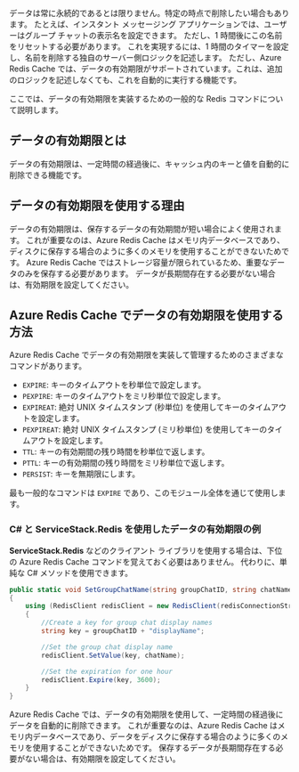 データは常に永続的であるとは限りません。特定の時点で削除したい場合もあります。 たとえば、インスタント メッセージング アプリケーションでは、ユーザーはグループ チャットの表示名を設定できます。 ただし、1 時間後にこの名前をリセットする必要があります。 これを実現するには、1 時間のタイマーを設定し、名前を削除する独自のサーバー側ロジックを記述します。 ただし、Azure Redis Cache では、データの有効期限がサポートされています。これは、追加のロジックを記述しなくても、これを自動的に実行する機能です。

ここでは、データの有効期限を実装するための一般的な Redis コマンドについて説明します。

## <a name="what-is-data-expiration"></a>データの有効期限とは

データの有効期限は、一定時間の経過後に、キャッシュ内のキーと値を自動的に削除できる機能です。

## <a name="why-use-data-expiration"></a>データの有効期限を使用する理由

データの有効期限は、保存するデータの有効期間が短い場合によく使用されます。  これが重要なのは、Azure Redis Cache はメモリ内データベースであり、ディスクに保存する場合のように多くのメモリを使用することができないためです。 Azure Redis Cache ではストレージ容量が限られているため、重要なデータのみを保存する必要があります。 データが長期間存在する必要がない場合は、有効期限を設定してください。

## <a name="how-to-use-data-expiration-in-azure-redis-cache"></a>Azure Redis Cache でデータの有効期限を使用する方法

Azure Redis Cache でデータの有効期限を実装して管理するためのさまざまなコマンドがあります。

- `EXPIRE`: キーのタイムアウトを秒単位で設定します。
- `PEXPIRE`: キーのタイムアウトをミリ秒単位で設定します。
- `EXPIREAT`: 絶対 UNIX タイムスタンプ (秒単位) を使用してキーのタイムアウトを設定します。
- `PEXPIREAT`: 絶対 UNIX タイムスタンプ (ミリ秒単位) を使用してキーのタイムアウトを設定します。
- `TTL`: キーの有効期間の残り時間を秒単位で返します。
- `PTTL`: キーの有効期間の残り時間をミリ秒単位で返します。
- `PERSIST`: キーを無期限にします。

最も一般的なコマンドは `EXPIRE` であり、このモジュール全体を通じて使用します。

### <a name="example-of-data-expiration-using-c-and-servicestackredis"></a>C# と ServiceStack.Redis を使用したデータの有効期限の例

**ServiceStack.Redis** などのクライアント ライブラリを使用する場合は、下位の Azure Redis Cache コマンドを覚えておく必要はありません。 代わりに、単純な C# メソッドを使用できます。

```csharp
public static void SetGroupChatName(string groupChatID, string chatName)
{
    using (RedisClient redisClient = new RedisClient(redisConnectionString))
    {
        //Create a key for group chat display names
        string key = groupChatID + "displayName";

        //Set the group chat display name
        redisClient.SetValue(key, chatName);

        //Set the expiration for one hour
        redisClient.Expire(key, 3600);
    }
}
```

Azure Redis Cache では、データの有効期限を使用して、一定時間の経過後にデータを自動的に削除できます。 これが重要なのは、Azure Redis Cache はメモリ内データベースであり、データをディスクに保存する場合のように多くのメモリを使用することができないためです。 保存するデータが長期間存在する必要がない場合は、有効期限を設定してください。